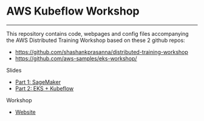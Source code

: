 
# AWS Kubeflow Workshop 

<hr>
This repository contains code, webpages and config files accompanying the AWS Distributed Training Workshop based on these 2 github repos: 

* https://github.com/shashankprasanna/distributed-training-workshop
* https://github.com/aws-samples/eks-workshop/

Slides

* [Part 1: SageMaker](static/tf-world-distributed-training-workshop.pdf)
* [Part 2: EKS + Kubeflow](static/tf-world-distributed-training-workshop.pdf)

Workshop

* [Website](https://aws.pipeline.ai)


